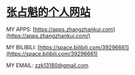 # [张占魁的个人网站](https://www.zhangzhankui.com)

MY APPS: [https://apps.zhangzhankui.com](https://apps.zhangzhankui.com/)  

MY BILIBILI: [https://space.bilibili.com/39296661](https://space.bilibili.com/39296661)  

MY EMAIL: [zzk13180@gmail.com](mailto:zzk13180@gmail.com)  
